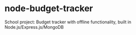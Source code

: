 # node-budget-tracker
School project: Budget tracker with offline functionality, built in Node.js/Express.js/MongoDB
